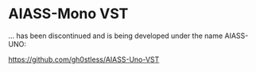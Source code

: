 # AIASS-Mono VST

... has been discontinued and is being developed under the name AIASS-UNO:

https://github.com/gh0stless/AIASS-Uno-VST

